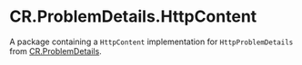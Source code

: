 # CR.ProblemDetails.HttpContent

A package containing a `HttpContent` implementation for `HttpProblemDetails` from [CR.ProblemDetails](https://github.com/Cognisant/ProblemDetails).